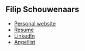 ## Filip Schouwenaars

- [Personal website](https://www.fliptech.be)
- [Resume](https://www.fliptech.be/resume_filip_schouwenaars.pdf)
- [LinkedIn](https://www.linkedin.com/in/filip-schouwenaars-b576b74a)
- [Angellist](https://angel.co/filipsch)
